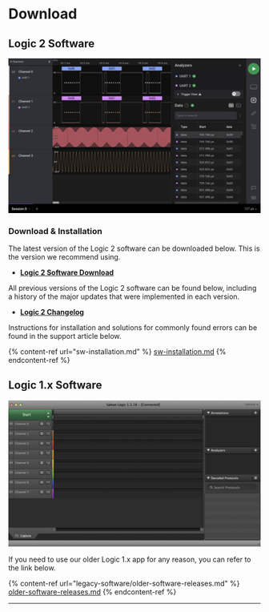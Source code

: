 # Download

## Logic 2 Software

![Logic 2 Software](<../.gitbook/assets/Screen Shot 2021-12-07 at 12.10.01 PM.png>)

### Download & Installation

The latest version of the Logic 2 software can be downloaded below. This is the version we recommend using.

* [**Logic 2 Software Download**](https://www.saleae.com/downloads/)

All previous versions of the Logic 2 software can be found below, including a history of the major updates that were implemented in each version.

* ****[**Logic 2 Changelog**](https://ideas.saleae.com/f/changelog/)****

Instructions for installation and solutions for commonly found errors can be found in the support article below.

{% content-ref url="sw-installation.md" %}
[sw-installation.md](sw-installation.md)
{% endcontent-ref %}



## Logic 1.x Software

![Logic 1.x Software](../.gitbook/assets/logic1.png)

If you need to use our older Logic 1.x app for any reason, you can refer to the link below.

{% content-ref url="legacy-software/older-software-releases.md" %}
[older-software-releases.md](legacy-software/older-software-releases.md)
{% endcontent-ref %}



****
